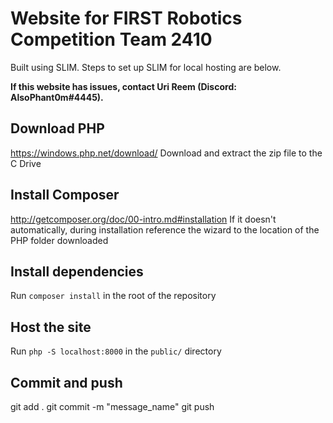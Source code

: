 # Website for FIRST Robotics Competition Team 2410

Built using SLIM. Steps to set up SLIM for local hosting are below.

<b>If this website has issues, contact Uri Reem (Discord: AlsoPhant0m#4445).</b>

## Download PHP

<https://windows.php.net/download/>
Download and extract the zip file to the C Drive

## Install Composer

<http://getcomposer.org/doc/00-intro.md#installation>
If it doesn't automatically, during installation reference the wizard to the location of the PHP folder downloaded 

## Install dependencies

Run `composer install` in the root of the repository

## Host the site

Run `php -S localhost:8000` in the `public/` directory

## Commit and push

git add .
git commit -m "message_name"
git push
